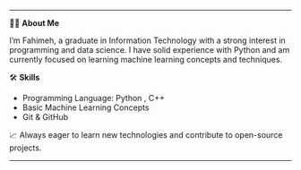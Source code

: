 
---

👩‍💻 **About Me**

I’m Fahimeh, a graduate in Information Technology with a strong interest in programming and data science. I have solid experience with Python and am currently focused on learning machine learning concepts and techniques.

🛠️ **Skills**  
- Programming Language: Python , C++
- Basic Machine Learning Concepts  
- Git & GitHub  

📈 Always eager to learn new technologies and contribute to open-source projects.

---
